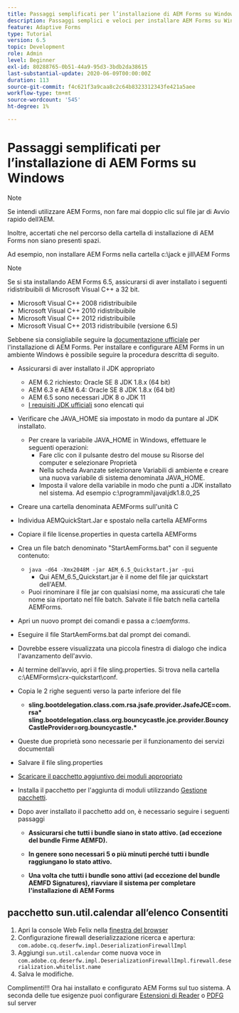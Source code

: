 ```yaml
---
title: Passaggi semplificati per l’installazione di AEM Forms su Windows
description: Passaggi semplici e veloci per installare AEM Forms su Windows
feature: Adaptive Forms
type: Tutorial
version: 6.5
topic: Development
role: Admin
level: Beginner
exl-id: 80288765-0b51-44a9-95d3-3bdb2da38615
last-substantial-update: 2020-06-09T00:00:00Z
duration: 113
source-git-commit: f4c621f3a9caa8c2c64b8323312343fe421a5aee
workflow-type: tm+mt
source-wordcount: '545'
ht-degree: 1%

---
```


# Passaggi semplificati per l’installazione di AEM Forms su Windows

>[!NOTE]
>
>Se intendi utilizzare AEM Forms, non fare mai doppio clic sul file jar di Avvio rapido dell’AEM.
>
>Inoltre, accertati che nel percorso della cartella di installazione di AEM Forms non siano presenti spazi.
>
>Ad esempio, non installare AEM Forms nella cartella c:\jack e jill\AEM Forms

>[!NOTE]
>
>Se si sta installando AEM Forms 6.5, assicurarsi di aver installato i seguenti ridistribuibili di Microsoft Visual C++ a 32 bit.
>
>* Microsoft Visual C++ 2008 ridistribuibile
>* Microsoft Visual C++ 2010 ridistribuibile
>* Microsoft Visual C++ 2012 ridistribuibile
>* Microsoft Visual C++ 2013 ridistribuibile (versione 6.5)

Sebbene sia consigliabile seguire la [documentazione ufficiale](https://helpx.adobe.com/it/experience-manager/6-3/forms/using/installing-configuring-aem-forms-osgi.html) per l&#39;installazione di AEM Forms. Per installare e configurare AEM Forms in un ambiente Windows è possibile seguire la procedura descritta di seguito.

* Assicurarsi di aver installato il JDK appropriato
   * AEM 6.2 richiesto: Oracle SE 8 JDK 1.8.x (64 bit)
   * AEM 6.3 e AEM 6.4: Oracle SE 8 JDK 1.8.x (64 bit)
   * AEM 6.5 sono necessari JDK 8 o JDK 11
   * [I requisiti JDK ufficiali](https://experienceleague.adobe.com/docs/experience-manager-65/deploying/introduction/technical-requirements.html?lang=it) sono elencati qui
* Verificare che JAVA_HOME sia impostato in modo da puntare al JDK installato.
   * Per creare la variabile JAVA_HOME in Windows, effettuare le seguenti operazioni:
      * Fare clic con il pulsante destro del mouse su Risorse del computer e selezionare Proprietà
      * Nella scheda Avanzate selezionare Variabili di ambiente e creare una nuova variabile di sistema denominata JAVA_HOME.
      * Imposta il valore della variabile in modo che punti a JDK installato nel sistema. Ad esempio c:\programmi\java\jdk1.8.0_25

* Creare una cartella denominata AEMForms sull&#39;unità C
* Individua AEMQuickStart.Jar e spostalo nella cartella AEMForms
* Copiare il file license.properties in questa cartella AEMForms
* Crea un file batch denominato &quot;StartAemForms.bat&quot; con il seguente contenuto:
   * `java -d64 -Xmx2048M -jar AEM_6.5_Quickstart.jar -gui`
      * Qui AEM_6.5_Quickstart.jar è il nome del file jar quickstart dell&#39;AEM.
   * Puoi rinominare il file jar con qualsiasi nome, ma assicurati che tale nome sia riportato nel file batch. Salvate il file batch nella cartella AEMForms.

* Apri un nuovo prompt dei comandi e passa a _c:\aemforms_.

* Eseguire il file StartAemForms.bat dal prompt dei comandi.

* Dovrebbe essere visualizzata una piccola finestra di dialogo che indica l&#39;avanzamento dell&#39;avvio.

* Al termine dell’avvio, apri il file sling.properties. Si trova nella cartella c:\AEMForms\crx-quickstart\conf.

* Copia le 2 righe seguenti verso la parte inferiore del file
   * **sling.bootdelegation.class.com.rsa.jsafe.provider.JsafeJCE=com.rsa&#42;** **sling.bootdelegation.class.org.bouncycastle.jce.provider.BouncyCastleProvider=org.bouncycastle.&#42;**
* Queste due proprietà sono necessarie per il funzionamento dei servizi documentali
* Salvare il file sling.properties
* [Scaricare il pacchetto aggiuntivo dei moduli appropriato](https://experienceleague.adobe.com/docs/experience-manager-release-information/aem-release-updates/forms-updates/aem-forms-releases.html?lang=en)
* Installa il pacchetto per l&#39;aggiunta di moduli utilizzando [Gestione pacchetti](http://localhost:4502/crx/packmgr/index.jsp).
* Dopo aver installato il pacchetto add on, è necessario seguire i seguenti passaggi

   * **Assicurarsi che tutti i bundle siano in stato attivo. (ad eccezione del bundle Firme AEMFD).**
   * **In genere sono necessari 5 o più minuti perché tutti i bundle raggiungano lo stato attivo.**

   * **Una volta che tutti i bundle sono attivi (ad eccezione del bundle AEMFD Signatures), riavviare il sistema per completare l&#39;installazione di AEM Forms**

## pacchetto sun.util.calendar all’elenco Consentiti

1. Apri la console Web Felix nella [finestra del browser](http://localhost:4502/system/console/configMgr)
1. Configurazione firewall deserializzazione ricerca e apertura: `com.adobe.cq.deserfw.impl.DeserializationFirewallImpl`
1. Aggiungi `sun.util.calendar` come nuova voce in `com.adobe.cq.deserfw.impl.DeserializationFirewallImpl.firewall.deserialization.whitelist.name`
1. Salva le modifiche.

Complimenti!!! Ora hai installato e configurato AEM Forms sul tuo sistema.
A seconda delle tue esigenze puoi configurare [Estensioni di Reader](https://experienceleague.adobe.com/docs/experience-manager-learn/forms/document-services/configuring-reader-extension-osgi.html) o [PDFG](https://experienceleague.adobe.com/docs/experience-manager-65/forms/install-aem-forms/osgi-installation/install-configure-document-services.html) sul server
